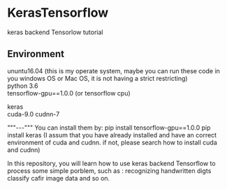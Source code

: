 # KerasTensorflow
keras backend Tensorlow tutorial

## Environment
  ununtu16.04 (this is my operate system, maybe you can run these code in you 
  windows OS or Mac OS, 
  it is not having a strict restricting)<br/>
  python 3.6<br/>
  tensorflow-gpu==1.0.0 (or tensorflow cpu)<br/>
  
  
  keras<br/>
  cuda-9.0
  cudnn-7
  
  """---"""
You can install them by:
  pip install tensorflow-gpu==1.0.0
  pip install keras
  (I assum that you have already installed and have an correct environment of cuda and cudnn.
    if not, please search how to install cuda and cudnn)
  

In this repository, you will learn how to use keras backend Tensorflow to process some simple porblem,
such as :
  recognizing handwritten digts
  classify cafir image data
  and so on.
